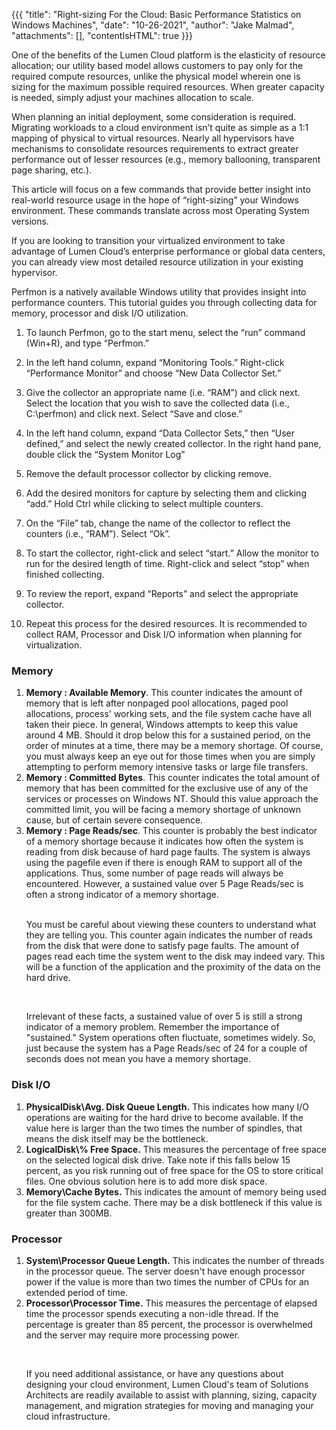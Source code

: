 {{{
  "title": "Right-sizing For the Cloud: Basic Performance Statistics on Windows Machines",
  "date": "10-26-2021",
  "author": "Jake Malmad",
  "attachments": [],
  "contentIsHTML": true
}}}

<p>One of the benefits of the Lumen Cloud platform is the elasticity of resource allocation; our utility based model allows customers to pay only for the required compute resources, unlike the physical model wherein one is sizing for the maximum possible required
  resources. When greater capacity is needed, simply adjust your machines allocation to scale.</p>
<p>When planning an initial deployment, some consideration is required. Migrating workloads to a cloud environment isn’t quite as simple as a 1:1 mapping of physical to virtual resources. Nearly all hypervisors have mechanisms to consolidate resources requirements
  to extract greater performance out of lesser resources (e.g., memory ballooning, transparent page sharing, etc.).</p> 
  
<p>This article will focus on a few commands that provide better insight into real-world resource usage in the hope of “right-sizing” your
  Windows environment. These commands translate across most Operating System versions.</p>
<p>If you are looking to transition your virtualized environment to take advantage of Lumen Cloud’s enterprise performance or global data centers, you can already view most detailed resource utilization in your existing hypervisor.</p>
<p>Perfmon is a natively available Windows utility that provides insight into performance counters. This tutorial guides you through collecting data for memory, processor and disk I/O utilization.</p>

<ol>
  <li>
  <p>To launch Perfmon, go to the start menu, select the “run” command (Win+R), and type “Perfmon.”</p>
  </li>
  <li>
    <p>In the left hand column, expand “Monitoring Tools.” Right-click “Performance Monitor” and choose “New Data Collector Set.”</p>
  </li>
  <li>
    <p>Give the collector an appropriate name (i.e. “RAM”) and click next. Select the location that you wish to save the collected data (i.e., C:\perfmon) and click next. Select “Save and close.”</p>
  </li>
  <li>
    <p>In the left hand column, expand “Data Collector Sets,” then “User defined,” and select the newly created collector. In the right hand pane, double click the “System Monitor Log”</p>
  </li>
  <li>
    <p>Remove the default processor collector by clicking remove.</p>
  </li>
  <li>
    <p>Add the desired monitors for capture by selecting them and clicking “add.” Hold Ctrl while clicking to select multiple counters.</p>
  </li>
  <li>
<p>On the “File” tab, change the name of the collector to reflect the counters (i.e., “RAM”). Select “Ok”.</p>
  </li>
  <li>
<p>To start the collector, right-click and select “start.” Allow the monitor to run for the desired length of time. Right-click and select “stop” when finished collecting.</p>
  </li>
  <li>
<p>To review the report, expand “Reports” and select the appropriate collector.</p>
</p>
  </li>
  <li>
  <p>Repeat this process for the desired resources. It is recommended to collect RAM, Processor and Disk I/O information when planning for virtualization.</p></li>
</ol>


<h3>Memory</h3>
<ol>
<li><strong>Memory : Available Memory</strong>. This counter indicates the amount of memory that is left after nonpaged pool allocations, paged pool allocations, process' working sets, and the file system cache have all taken their piece. In general, Windows attempts to keep this value around 4 MB. Should it drop below this for a sustained period, on the order of minutes at a time, there may be a memory shortage. Of course, you must always keep an eye out for those times when you are simply attempting to perform memory intensive tasks or large file transfers.</li>
<li><strong>Memory : Committed Bytes</strong>. This counter indicates the total amount of memory that has been committed for the exclusive use of any of the services or processes on Windows NT. Should this value approach the committed limit, you will be facing a memory shortage of unknown cause, but of certain severe consequence.</li>
<li><strong>Memory : Page Reads/sec</strong>. This counter is probably the best indicator of a memory shortage because it indicates how often the system is reading from disk because of hard page faults. The system is always using the pagefile even if there is enough RAM to support all of the applications. Thus, some number of page reads will always be encountered. However, a sustained value over 5 Page Reads/sec is often a strong indicator of a memory shortage. 
<br>
<br>

<p>You must be careful about viewing these counters to understand what they are telling you. This counter again indicates the number of reads from the disk that were done to satisfy page faults. The amount of pages read each time the system went to the disk may indeed vary. This will be a function of the application and the proximity of the data on the hard drive.</p> 
<br>
</p>Irrelevant of these facts, a sustained value of over 5 is still a strong indicator of a memory problem. Remember the importance of "sustained." System operations often fluctuate, sometimes widely. So, just because the system has a Page Reads/sec of 24 for a couple of seconds does not mean you have a memory shortage.</li>
</ol>

<h3>Disk I/O</h3>
<ol>
  <li><strong>PhysicalDisk\Avg. Disk Queue Length.</strong> This indicates how many I/O operations are waiting for the hard drive to become available. If the value here is larger than the two times the number of spindles, that means the disk itself may be the bottleneck.</li>
  <li><strong>LogicalDisk\% Free Space.</strong> This measures the percentage of free space on the selected logical disk drive. Take note if this falls below 15 percent, as you risk running out of free space for the OS to store critical files. One obvious solution here is to add more disk space.</li>
  <li><strong>Memory\Cache Bytes.</strong> This indicates the amount of memory being used for the file system cache. There may be a disk bottleneck if this value is greater than 300MB.</li>
</ol>

<h3>Processor</h3>
<ol>
<li><strong>System\Processor Queue Length.</strong> This indicates the number of threads in the processor queue. The server doesn't have enough processor power if the value is more than two times the number of CPUs for an extended period of time.</li>
<li><strong>Processor\Processor Time.</strong> This measures the percentage of elapsed time the processor spends executing a non-idle thread. If the percentage is greater than 85 percent, the processor is overwhelmed and the server may require more
  processing power.</p>
  <br>
<p>If you need additional assistance, or have any questions about designing your cloud environment, Lumen Cloud's team of Solutions Architects are readily available to assist with planning, sizing, capacity management, and migration strategies for moving and
  managing your cloud infrastructure.</p></li>
</ol>
